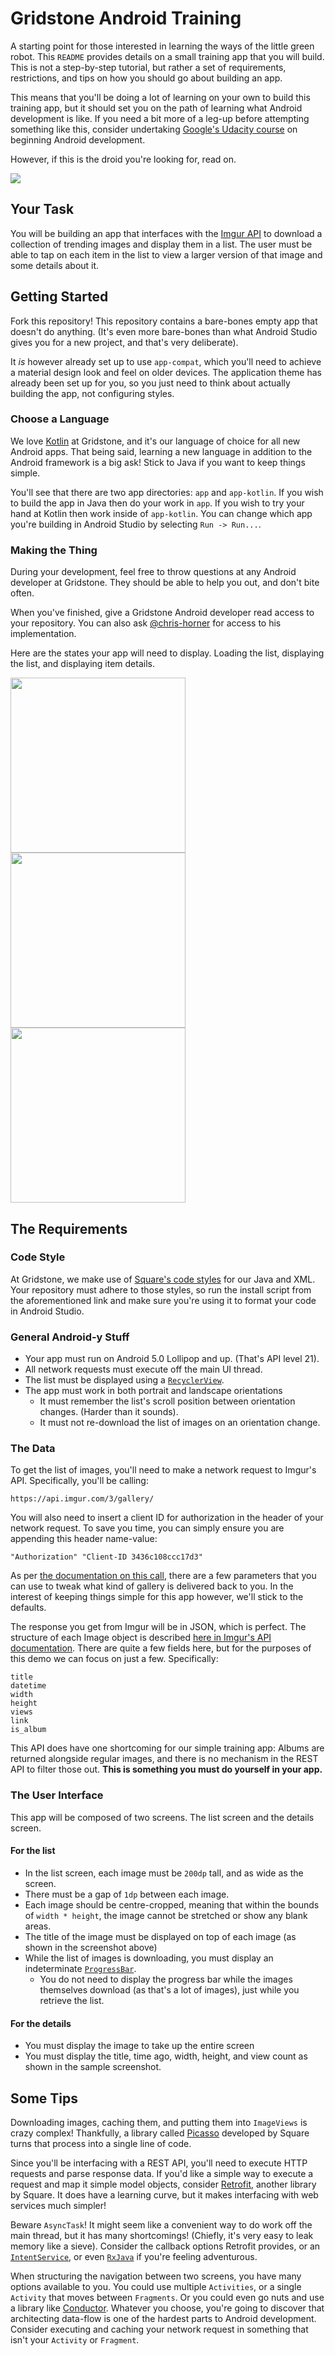 Gridstone Android Training
==========================

A starting point for those interested in learning the ways of the little green robot. This `README` provides details on a small training app that you will build. This is not a step-by-step tutorial, but rather a set of requirements, restrictions, and tips on how you should go about building an app.

This means that you'll be doing a lot of learning on your own to build this training app, but it should set you on the path of learning what Android development is like. If you need a bit more of a leg-up before attempting something like this, consider undertaking [Google's Udacity course](https://www.udacity.com/course/developing-android-apps--ud853) on beginning Android development.

However, if this is the droid you're looking for, read on.

![](https://s-media-cache-ak0.pinimg.com/736x/87/e0/e6/87e0e6cede8bc293812a39bdfb43c46f.jpg)

Your Task
---------

You will be building an app that interfaces with the [Imgur API](https://api.imgur.com) to download a collection of trending images and display them in a list. The user must be able to tap on each item in the list to view a larger version of that image and some details about it.

Getting Started
---------------

Fork this repository! This repository contains a bare-bones empty app that doesn't do anything. (It's even more bare-bones than what Android Studio gives you for a new project, and that's very deliberate).

It *is* however already set up to use `app-compat`, which you'll need to achieve a material design look and feel on older devices. The application theme has already been set up for you, so you just need to think about actually building the app, not configuring styles.

### Choose a Language

We love [Kotlin](https://kotlinlang.org) at Gridstone, and it's our language of choice for all new Android apps. That being said, learning a new language in addition to the Android framework is a big ask! Stick to Java if you want to keep things simple.

You'll see that there are two app directories: `app` and `app-kotlin`. If you wish to build the app in Java then do your work in `app`. If you wish to try your hand at Kotlin then work inside of `app-kotlin`. You can change which app you're building in Android Studio by selecting `Run -> Run...`.

### Making the Thing

During your development, feel free to throw questions at any Android developer at Gridstone. They should be able to help you out, and don't bite often.

When you've finished, give a Gridstone Android developer read access to your repository. You can also ask [@chris-horner](https://github.com/chris-horner) for access to his implementation.

Here are the states your app will need to display. Loading the list, displaying the list, and displaying item details.

<img src="images/loading.png" width="280"/>
<img src="images/list.png" width="280"/>
<img src="images/details.png" width="280"/>

The Requirements
----------------

### Code Style

At Gridstone, we make use of [Square's code styles](https://github.com/square/java-code-styles) for our Java and XML. Your repository must adhere to those styles, so run the install script from the aforementioned link and make sure you're using it to format your code in Android Studio.

### General Android-y Stuff
* Your app must run on Android 5.0 Lollipop and up. (That's API level 21).
* All network requests must execute off the main UI thread.
* The list must be displayed using a [`RecyclerView`](http://developer.android.com/training/material/lists-cards.html).
* The app must work in both portrait and landscape orientations
  - It must remember the list's scroll position between orientation changes. (Harder than it sounds).
  - It must not re-download the list of images on an orientation change.

### The Data

To get the list of images, you'll need to make a network request to Imgur's API. Specifically, you'll be calling:
```
https://api.imgur.com/3/gallery/
```
You will also need to insert a client ID for authorization in the header of your network request. To save you time, you can simply ensure you are appending this header name-value:
```
"Authorization" "Client-ID 3436c108ccc17d3"
```

As per [the documentation on this call](https://api.imgur.com/endpoints/gallery#gallery), there are a few parameters that you can use to tweak what kind of gallery is delivered back to you. In the interest of keeping things simple for this app however, we'll stick to the defaults.

The response you get from Imgur will be in JSON, which is perfect. The structure of each Image object is described [here in Imgur's API documentation](https://api.imgur.com/models/image). There are quite a few fields here, but for the purposes of this demo we can focus on just a few. Specifically:
```
title
datetime
width
height
views
link
is_album
```
This API does have one shortcoming for our simple training app: Albums are returned alongside regular images, and there is no mechanism in the REST API to filter those out. **This is something you must do yourself in your app.**

### The User Interface

This app will be composed of two screens. The list screen and the details screen.

#### For the list
* In the list screen, each image must be `200dp` tall, and as wide as the screen.
* There must be a gap of `1dp` between each image.
* Each image should be centre-cropped, meaning that within the bounds of `width * height`, the image cannot be stretched or show any blank areas.
* The title of the image must be displayed on top of each image (as shown in the screenshot above)
* While the list of images is downloading, you must display an indeterminate [`ProgressBar`](https://developer.android.com/reference/android/widget/ProgressBar.html).
  - You do not need to display the progress bar while the images themselves download (as that's a lot of images), just while you retrieve the list.

#### For the details
* You must display the image to take up the entire screen
* You must display the title, time ago, width, height, and view count as shown in the sample screenshot.

Some Tips
---------

Downloading images, caching them, and putting them into `ImageViews` is crazy complex! Thankfully, a library called [Picasso](http://square.github.io/picasso/) developed by Square turns that process into a single line of code.

Since you'll be interfacing with a REST API, you'll need to execute HTTP requests and parse response data. If you'd like a simple way to execute a request and map it simple model objects, consider [Retrofit](http://square.github.io/retrofit/), another library by Square. It does have a learning curve, but it makes interfacing with web services much simpler!

Beware `AsyncTask`! It might seem like a convenient way to do work off the main thread, but it has many shortcomings! (Chiefly, it's very easy to leak memory like a sieve). Consider the callback options Retrofit provides, or an [`IntentService`](https://developer.android.com/reference/android/app/IntentService.html), or even [`RxJava`](https://github.com/ReactiveX/RxJava) if you're feeling adventurous.

When structuring the navigation between two screens, you have many options available to you. You could use multiple `Activities`, or a single `Activity` that moves between `Fragments`. Or you could even go nuts and use a library like [Conductor](https://github.com/bluelinelabs/Conductor). Whatever you choose, you're going to discover that architecting data-flow is one of the hardest parts to Android development. Consider executing and caching your network request in something that isn't your `Activity` or `Fragment`.
